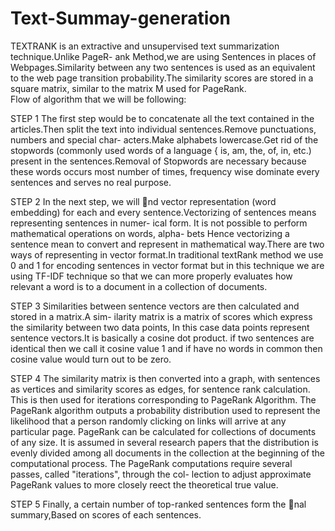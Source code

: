 # Text-Summay-generation

TEXTRANK is an extractive and unsupervised text summarization technique.Unlike PageR-
ank Method,we are using Sentences in places of Webpages.Similarity between any
two sentences is used as an equivalent to the web page transition probability.The
similarity scores are stored in a square matrix, similar to the matrix M used for
PageRank.  
Flow of algorithm that we will be following:

STEP 1
The first step would be to concatenate all the text contained in the articles.Then split
the text into individual sentences.Remove punctuations, numbers and special char-
acters.Make alphabets lowercase.Get rid of the stopwords (commonly used words of
a language { is, am, the, of, in, etc.) present in the sentences.Removal of Stopwords
are necessary because these words occurs most number of times, frequency wise
dominate every sentences and serves no real purpose.

STEP 2
In the next step, we will nd vector representation (word embedding) for each
and every sentence.Vectorizing of sentences means representing sentences in numer-
ical form. It is not possible to perform mathematical operations on words, alpha-
bets Hence vectorizing a sentence mean to convert and represent in mathematical
way.There are two ways of representing in vector format.In traditional textRank
method we use 0 and 1 for encoding sentences in vector format but in this technique
we are using TF-IDF technique so that we can more properly evaluates how relevant
a word is to a document in a collection of documents.

STEP 3
Similarities between sentence vectors are then calculated and stored in a matrix.A sim-
ilarity matrix is a matrix of scores which express the similarity between two data
points, In this case data points represent sentence vectors.It is basically a cosine dot
product. if two sentences are identical then we call it cosine value 1 and if have no
words in common then cosine value would turn out to be zero.

STEP 4
The similarity matrix is then converted into a graph, with sentences as vertices
and similarity scores as edges, for sentence rank calculation. This is then used for
iterations corresponding to PageRank Algorithm.
The PageRank algorithm outputs a probability distribution used to represent
the likelihood that a person randomly clicking on links will arrive at any particular
page. PageRank can be calculated for collections of documents of any size. It is
assumed in several research papers that the distribution is evenly divided among
all documents in the collection at the beginning of the computational process. The
PageRank computations require several passes, called "iterations", through the col-
lection to adjust approximate PageRank values to more closely reect the theoretical
true value.

STEP 5
Finally, a certain number of top-ranked sentences form the nal summary,Based on
scores of each sentences.
